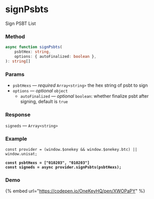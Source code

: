 # signPsbts

Sign PSBT List

### Method

```typescript
async function signPsbts(
    psbtHex: string, 
    options: { autoFinalized: boolean },
): string[]
```

### Params

* `psbtHexs` — _required_ `Array<string>`  the hex string of psbt to sign
* `options` — _optional_ `object`&#x20;
  * `autoFinalized` — _optional_ `boolean`: whether finalize psbt after signing, default is `true`

### Response

`signeds` — `Array<string>`

### Example

<pre class="language-typescript"><code class="lang-typescript">const provider = (window.$onekey &#x26;&#x26; window.$onekey.btc) || window.unisat;

<strong>const psbtHexs = ["010203", "010203"]
</strong><strong>const signeds = async provider.signPsbts(psbtHexs);
</strong></code></pre>

### Demo

{% embed url="https://codepen.io/OneKeyHQ/pen/XWOPaPY" %}
